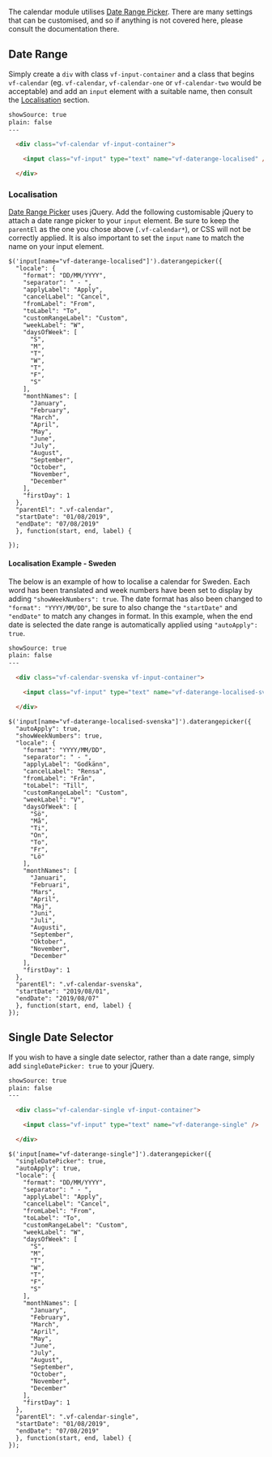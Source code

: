 The calendar module utilises [Date Range Picker](http://www.daterangepicker.com). There are many settings that can be customised, and so if anything is not covered here, please consult the documentation there.

## Date Range

Simply create a `div` with class `vf-input-container` and a class that begins `vf-calendar` (eg. `vf-calendar`, `vf-calendar-one` or `vf-calendar-two` would be acceptable) and add an `input` element with a suitable name, then consult the [Localisation](#localisation) section.

```html
showSource: true
plain: false
---

  <div class="vf-calendar vf-input-container">

    <input class="vf-input" type="text" name="vf-daterange-localised" />

  </div>

```

### Localisation

[Date Range Picker](http://www.daterangepicker.com) uses jQuery. Add the following customisable jQuery to attach a date range picker to your `input` element. Be sure to keep the `parentEl` as the one you chose above (`.vf-calendar*`), or CSS will not be correctly applied. It is also important to set the `input` `name` to match the name on your input element.


    $('input[name="vf-daterange-localised"]').daterangepicker({
      "locale": {
        "format": "DD/MM/YYYY",
        "separator": " - ",
        "applyLabel": "Apply",
        "cancelLabel": "Cancel",
        "fromLabel": "From",
        "toLabel": "To",
        "customRangeLabel": "Custom",
        "weekLabel": "W",
        "daysOfWeek": [
          "S",
          "M",
          "T",
          "W",
          "T",
          "F",
          "S"
        ],
        "monthNames": [
          "January",
          "February",
          "March",
          "April",
          "May",
          "June",
          "July",
          "August",
          "September",
          "October",
          "November",
          "December"
        ],
        "firstDay": 1
      },
      "parentEl": ".vf-calendar",
      "startDate": "01/08/2019",
      "endDate": "07/08/2019"
      }, function(start, end, label) {
      
    });


#### Localisation Example - Sweden

The below is an example of how to localise a calendar for Sweden. Each word has been translated and week numbers have been set to display by adding `"showWeekNumbers": true`. The date format has also been changed to `"format": "YYYY/MM/DD"`, be sure to also change the `"startDate"` and `"endDate"` to match any changes in format. In this example, when the end date is selected the date range is automatically applied using `"autoApply": true`.

```html
showSource: true
plain: false
---

  <div class="vf-calendar-svenska vf-input-container">

    <input class="vf-input" type="text" name="vf-daterange-localised-svenska" />

  </div>

```

    $('input[name="vf-daterange-localised-svenska"]').daterangepicker({
      "autoApply": true,
      "showWeekNumbers": true,
      "locale": {
        "format": "YYYY/MM/DD",
        "separator": " - ",
        "applyLabel": "Godkänn",
        "cancelLabel": "Rensa",
        "fromLabel": "Från",
        "toLabel": "Till",
        "customRangeLabel": "Custom",
        "weekLabel": "V",
        "daysOfWeek": [
          "Sö",
          "Må",
          "Ti",
          "On",
          "To",
          "Fr",
          "Lö"
        ],
        "monthNames": [
          "Januari",
          "Februari",
          "Mars",
          "April",
          "Maj",
          "Juni",
          "Juli",
          "Augusti",
          "September",
          "Oktober",
          "November",
          "December"
        ],
        "firstDay": 1
      },
      "parentEl": ".vf-calendar-svenska",
      "startDate": "2019/08/01",
      "endDate": "2019/08/07"
      }, function(start, end, label) {
    });


## Single Date Selector

If you wish to have a single date selector, rather than a date range, simply add `singleDatePicker: true` to your jQuery.

```html
showSource: true
plain: false
---

  <div class="vf-calendar-single vf-input-container">

    <input class="vf-input" type="text" name="vf-daterange-single" />

  </div>

```

    $('input[name="vf-daterange-single"]').daterangepicker({
      "singleDatePicker": true,
      "autoApply": true,
      "locale": {
        "format": "DD/MM/YYYY",
        "separator": " - ",
        "applyLabel": "Apply",
        "cancelLabel": "Cancel",
        "fromLabel": "From",
        "toLabel": "To",
        "customRangeLabel": "Custom",
        "weekLabel": "W",
        "daysOfWeek": [
          "S",
          "M",
          "T",
          "W",
          "T",
          "F",
          "S"
        ],
        "monthNames": [
          "January",
          "February",
          "March",
          "April",
          "May",
          "June",
          "July",
          "August",
          "September",
          "October",
          "November",
          "December"
        ],
        "firstDay": 1
      },
      "parentEl": ".vf-calendar-single",
      "startDate": "01/08/2019",
      "endDate": "07/08/2019"
      }, function(start, end, label) {
    });
